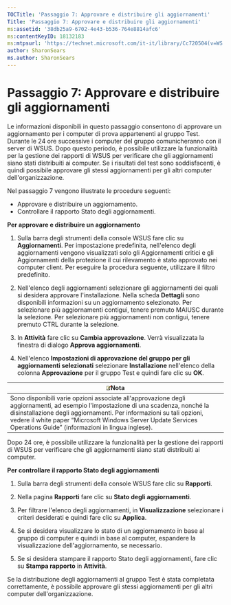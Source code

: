 ```yaml
---
TOCTitle: 'Passaggio 7: Approvare e distribuire gli aggiornamenti'
Title: 'Passaggio 7: Approvare e distribuire gli aggiornamenti'
ms:assetid: '38db25a9-6702-4e43-b536-764e8814afc6'
ms:contentKeyID: 18132183
ms:mtpsurl: 'https://technet.microsoft.com/it-it/library/Cc720504(v=WS.10)'
author: SharonSears
ms.author: SharonSears
---
```


Passaggio 7: Approvare e distribuire gli aggiornamenti
======================================================

Le informazioni disponibili in questo passaggio consentono di approvare un aggiornamento per i computer di prova appartenenti al gruppo Test. Durante le 24 ore successive i computer del gruppo comunicheranno con il server di WSUS. Dopo questo periodo, è possibile utilizzare la funzionalità per la gestione dei rapporti di WSUS per verificare che gli aggiornamenti siano stati distribuiti ai computer. Se i risultati del test sono soddisfacenti, è quindi possibile approvare gli stessi aggiornamenti per gli altri computer dell'organizzazione.

Nel passaggio 7 vengono illustrate le procedure seguenti:

-   Approvare e distribuire un aggiornamento.
-   Controllare il rapporto Stato degli aggiornamenti.

**Per approvare e distribuire un aggiornamento**
1.  Sulla barra degli strumenti della console WSUS fare clic su **Aggiornamenti**. Per impostazione predefinita, nell'elenco degli aggiornamenti vengono visualizzati solo gli Aggiornamenti critici e gli Aggiornamenti della protezione il cui rilevamento è stato approvato nei computer client. Per eseguire la procedura seguente, utilizzare il filtro predefinito.

2.  Nell'elenco degli aggiornamenti selezionare gli aggiornamenti dei quali si desidera approvare l'installazione. Nella scheda **Dettagli** sono disponibili informazioni su un aggiornamento selezionato. Per selezionare più aggiornamenti contigui, tenere premuto MAIUSC durante la selezione. Per selezionare più aggiornamenti non contigui, tenere premuto CTRL durante la selezione.

3.  In **Attività** fare clic su **Cambia approvazione**. Verrà visualizzata la finestra di dialogo **Approva aggiornamenti**.

4.  Nell'elenco **Impostazioni di approvazione del gruppo per gli aggiornamenti selezionati** selezionare **Installazione** nell'elenco della colonna **Approvazione** per il gruppo Test e quindi fare clic su **OK**.

| ![](/security-updates/images/Cc720504.note(WS.10).gif)Nota                                                                                                                                                                                                                                                           |
|---------------------------------------------------------------------------------------------------------------------------------------------------------------------------------------------------------------------------------------------------------------------------------------------------------------------------------|
| Sono disponibili varie opzioni associate all'approvazione degli aggiornamenti, ad esempio l'impostazione di una scadenza, nonché la disinstallazione degli aggiornamenti. Per informazioni su tali opzioni, vedere il white paper “Microsoft Windows Server Update Services Operations Guide” (informazioni in lingua inglese). |

Dopo 24 ore, è possibile utilizzare la funzionalità per la gestione dei rapporti di WSUS per verificare che gli aggiornamenti siano stati distribuiti ai computer.

**Per controllare il rapporto Stato degli aggiornamenti**
1.  Sulla barra degli strumenti della console WSUS fare clic su **Rapporti**.

2.  Nella pagina **Rapporti** fare clic su **Stato degli aggiornamenti**.

3.  Per filtrare l'elenco degli aggiornamenti, in **Visualizzazione** selezionare i criteri desiderati e quindi fare clic su **Applica**.

4.  Se si desidera visualizzare lo stato di un aggiornamento in base al gruppo di computer e quindi in base al computer, espandere la visualizzazione dell'aggiornamento, se necessario.

5.  Se si desidera stampare il rapporto Stato degli aggiornamenti, fare clic su **Stampa rapporto** in **Attività**.

Se la distribuzione degli aggiornamenti al gruppo Test è stata completata correttamente, è possibile approvare gli stessi aggiornamenti per gli altri computer dell'organizzazione.
